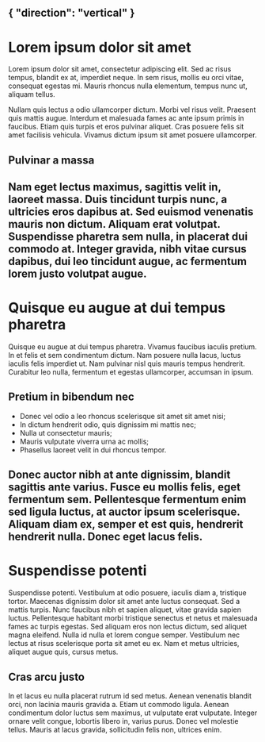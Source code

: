 {
  "direction": "vertical"
}
---
# Lorem ipsum dolor sit amet

Lorem ipsum dolor sit amet, consectetur adipiscing elit. Sed ac risus tempus, blandit ex at, imperdiet neque. In sem risus, mollis eu orci vitae, consequat egestas mi. Mauris rhoncus nulla elementum, tempus nunc ut, aliquam tellus.

Nullam quis lectus a odio ullamcorper dictum. Morbi vel risus velit. Praesent quis mattis augue. Interdum et malesuada fames ac ante ipsum primis in faucibus. Etiam quis turpis et eros pulvinar aliquet. Cras posuere felis sit amet facilisis vehicula. Vivamus dictum ipsum sit amet posuere ullamcorper.

## Pulvinar a massa

Nam eget lectus maximus, sagittis velit in, laoreet massa. Duis tincidunt turpis nunc, a ultricies eros dapibus at. Sed euismod venenatis mauris non dictum. Aliquam erat volutpat. Suspendisse pharetra sem nulla, in placerat dui commodo at. Integer gravida, nibh vitae cursus dapibus, dui leo tincidunt augue, ac fermentum lorem justo volutpat augue.
---
# Quisque eu augue at dui tempus pharetra

Quisque eu augue at dui tempus pharetra. Vivamus faucibus iaculis pretium. In et felis et sem condimentum dictum. Nam posuere nulla lacus, luctus iaculis felis imperdiet ut. Nam pulvinar nisl quis mauris tempus hendrerit. Curabitur leo nulla, fermentum et egestas ullamcorper, accumsan in ipsum.

## Pretium in bibendum nec

- Donec vel odio a leo rhoncus scelerisque sit amet sit amet nisi;
- In dictum hendrerit odio, quis dignissim mi mattis nec;
- Nulla ut consectetur mauris;
- Mauris vulputate viverra urna ac mollis;
- Phasellus laoreet velit in dui rhoncus tempor.

Donec auctor nibh at ante dignissim, blandit sagittis ante varius. Fusce eu mollis felis, eget fermentum sem. Pellentesque fermentum enim sed ligula luctus, at auctor ipsum scelerisque. Aliquam diam ex, semper et est quis, hendrerit hendrerit nulla. Donec eget lacus felis.
---
# Suspendisse potenti

Suspendisse potenti. Vestibulum at odio posuere, iaculis diam a, tristique tortor. Maecenas dignissim dolor sit amet ante luctus consequat. Sed a mattis turpis. Nunc faucibus nibh et sapien aliquet, vitae gravida sapien luctus. Pellentesque habitant morbi tristique senectus et netus et malesuada fames ac turpis egestas. Sed aliquam eros non lectus dictum, sed aliquet magna eleifend. Nulla id nulla et lorem congue semper. Vestibulum nec lectus at risus scelerisque porta sit amet eu ex. Nam et metus ultricies, aliquet augue quis, cursus metus.

## Cras arcu justo

In et lacus eu nulla placerat rutrum id sed metus. Aenean venenatis blandit orci, non lacinia mauris gravida a. Etiam ut commodo ligula. Aenean condimentum dolor luctus sem maximus, ut vulputate erat vulputate. Integer ornare velit congue, lobortis libero in, varius purus. Donec vel molestie tellus. Mauris at lacus gravida, sollicitudin felis non, ultrices enim.

